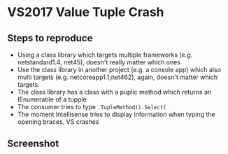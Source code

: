 # VS2017 Value Tuple Crash

## Steps to reproduce
* Using a class library which targets multiple frameworks (e.g. netstandard1.4, net45), doesn't really matter which ones
* Use the class library in another project (e.g. a console app) which also multi targets (e.g. netcoreapp1.1;net462), again, doesn't matter which targets.
* The class library has a class with a puplic method which returns an IEnumerable of a tupple
* The consumer tries to type `.TupleMethod().Select(`
* The moment Intellisense tries to display information when typing the opening braces, VS crashes

## Screenshot

